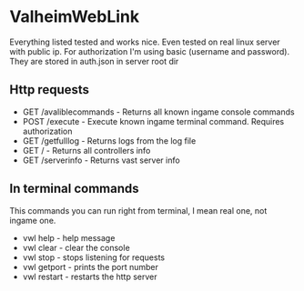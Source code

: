 ﻿# ValheimWebLink

Everything listed tested and works nice. Even tested on real linux server with public ip. 
For authorization I'm using basic (username and password). They are stored in auth.json in server root dir


## Http requests
* GET /avaliblecommands - Returns all known ingame console commands
* POST /execute - Execute known ingame terminal command. Requires authorization
* GET /getfulllog - Returns logs from the log file
* GET / - Returns all controllers info
* GET /serverinfo - Returns vast server info

## In terminal commands
This commands you can run right from terminal, I mean real one, not ingame one.
* vwl help - help message
* vwl clear - clear the console
* vwl stop - stops listening for requests
* vwl getport - prints the port number
* vwl restart - restarts the http server